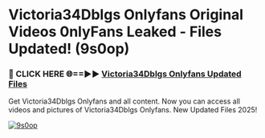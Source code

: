 # Victoria34Dblgs Onlyfans Original Videos 0nlyFans Leaked - Files Updated! (9s0op)

<h3>🔴 CLICK HERE 🌐==►► <a href="https://tinyurl.com/2m67pmp6" rel="nofollow">Victoria34Dblgs Onlyfans Updated Files</a></h3>

Get Victoria34Dblgs Onlyfans and all content. Now you can access all videos and pictures of Victoria34Dblgs Onlyfans. New Updated Files 2025!

[![9s0op](https://i.imgur.com/H4QAA4z.gif)](https://tinyurl.com/2m67pmp6)